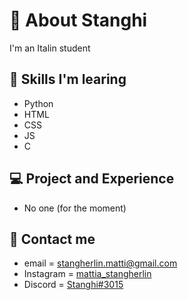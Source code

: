 # 👋 About Stanghi
I'm an Italin student

## 🌱 Skills I'm learing
- Python
- HTML
- CSS
- JS
- C

## 💻 Project and Experience
- No one (for the moment)

## 📧 Contact me
- email = stangherlin.matti@gmail.com
- Instagram = [mattia_stangherlin](https://www.instagram.com/mattia_stangherlin/)
- Discord = [Stanghi#3015](https://discord.com/)
